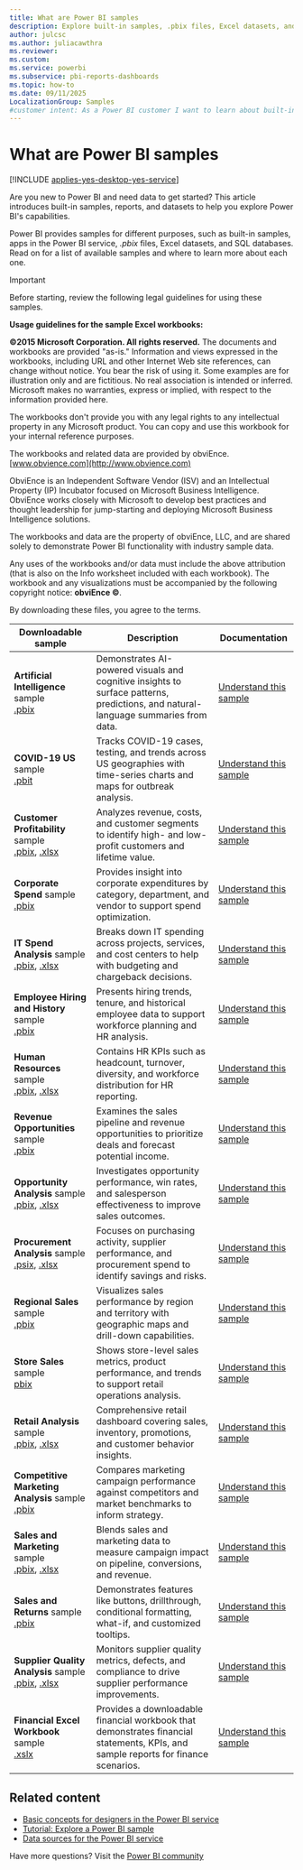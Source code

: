```yaml
---
title: What are Power BI samples
description: Explore built-in samples, .pbix files, Excel datasets, and SQL databases in Power BI to learn its functionality and get started quickly.
author: julcsc
ms.author: juliacawthra
ms.reviewer: 
ms.custom:
ms.service: powerbi
ms.subservice: pbi-reports-dashboards
ms.topic: how-to
ms.date: 09/11/2025
LocalizationGroup: Samples
#customer intent: As a Power BI customer I want to learn about built-in samples and apps in Power BI.
---
```

# What are Power BI samples

[!INCLUDE [applies-yes-desktop-yes-service](../includes/applies-yes-desktop-yes-service.md)]

Are you new to Power BI and need data to get started? This article introduces built-in samples, reports, and datasets to help you explore Power BI's capabilities.

Power BI provides samples for different purposes, such as built-in samples, apps in the Power BI service, *.pbix* files, Excel datasets, and SQL databases. Read on for a list of available samples and where to learn more about each one.

> [!IMPORTANT]
> Before starting, review the following legal guidelines for using these samples.
>
> **Usage guidelines for the sample Excel workbooks:**
>
> **&copy;2015 Microsoft Corporation. All rights reserved.** The documents and workbooks are provided "as-is." Information and views expressed in the workbooks, including URL and other Internet Web site references, can change without notice. You bear the risk of using it. Some examples are for illustration only and are fictitious. No real association is intended or inferred. Microsoft makes no warranties, express or implied, with respect to the information provided here.
>
> The workbooks don't provide you with any legal rights to any intellectual property in any Microsoft product. You can copy and use this workbook for your internal reference purposes.
>
> The workbooks and related data are provided by obviEnce. [www.obvience.com](http://www.obvience.com)
>
> ObviEnce is an Independent Software Vendor (ISV) and an Intellectual Property (IP) Incubator focused on Microsoft Business Intelligence. ObviEnce works closely with Microsoft to develop best practices and thought leadership for jump-starting and deploying Microsoft Business Intelligence solutions.
>
> The workbooks and data are the property of obviEnce, LLC, and are shared solely to demonstrate Power BI functionality with industry sample data.
>
> Any uses of the workbooks and/or data must include the above attribution (that is also on the Info worksheet included with each workbook). The workbook and any visualizations must be accompanied by the following copyright notice: **obviEnce &copy;**.
>
> By downloading these files, you agree to the terms.

| Downloadable sample | Description | Documentation |
|---|---|---|
| **Artificial Intelligence** sample<br> [.pbix](https://github.com/microsoft/powerbi-desktop-samples/blob/main/Sample%Reports/Artificial%Intelligence%Sample.pbix) | Demonstrates AI-powered visuals and cognitive insights to surface patterns, predictions, and natural-language summaries from data. | [Understand this sample](sample-artificial-intelligence.md) |
| **COVID-19 US** sample<br> [.pbit](https://github.com/microsoft/powerbi-desktop-samples/blob/main/powerbi-service-samples/COVID-19%20US%20Tracking%20Sample.pbit) | Tracks COVID-19 cases, testing, and trends across US geographies with time-series charts and maps for outbreak analysis. | [Understand this sample](sample-covid-19-us.md) |
| **Customer Profitability** sample<br> [.pbix](https://download.microsoft.com/download/6/A/9/6A93FD6E-CBA5-40BD-B42E-4DCAE8CDD059/Customer%20Profitability%20Sample%20PBIX.pbix), [.xlsx](hhttps://github.com/microsoft/powerbi-desktop-samples/blob/main/powerbi-service-samples/Customer%20Profitability%20Sample-no-PV.xlsx) | Analyzes revenue, costs, and customer segments to identify high- and low-profit customers and lifetime value. | [Understand this sample](sample-customer-profitability.md) |
| **Corporate Spend** sample<br> [.pbix](https://github.com/microsoft/powerbi-desktop-samples/blob/main/new-power-bi-service-samples/Corporate%20Spend.pbix)| Provides insight into corporate expenditures by category, department, and vendor to support spend optimization. | [Understand this sample](sample-corporate-spend.md) |
| **IT Spend Analysis** sample<br> [.pbix](https://download.microsoft.com/download/E/9/8/E98CEB6D-CEBB-41CF-BA2B-1A1D61B27D87/IT%20Spend%20Analysis%20Sample%20PBIX.pbix), [.xlsx](https://github.com/microsoft/powerbi-desktop-samples/blob/main/powerbi-service-samples/IT%20Spend%20Analysis%20Sample-no-PV.xlsx) | Breaks down IT spending across projects, services, and cost centers to help with budgeting and chargeback decisions. | [Understand this sample](sample-it-spend.md) |
| **Employee Hiring and History** sample<br> [.pbix](https://github.com/microsoft/powerbi-desktop-samples/blob/main/new-power-bi-service-samples/Employee%20Hiring%20and%20History.pbix)| Presents hiring trends, tenure, and historical employee data to support workforce planning and HR analysis. | [Understand this sample](sample-employee-hiring-history.md) |
| **Human Resources** sample<br> [.pbix](https://download.microsoft.com/download/6/9/5/69503155-05A5-483E-829A-F7B5F3DD5D27/Human%20Resources%20Sample%20PBIX.pbix), [.xlsx](https://github.com/microsoft/powerbi-desktop-samples/blob/main/powerbi-service-samples/Human%20Resources%20Sample-no-PV.xlsx)| Contains HR KPIs such as headcount, turnover, diversity, and workforce distribution for HR reporting. | [Understand this sample](sample-human-resources.md) |
| **Revenue Opportunities** sample<br> [.pbix](https://github.com/microsoft/powerbi-desktop-samples/blob/main/new-power-bi-service-samples/Revenue%20Opportunities.pbix)| Examines the sales pipeline and revenue opportunities to prioritize deals and forecast potential income. | [Understand this sample](sample-revenue-opportunities.md) |
| **Opportunity Analysis** sample<br> [.pbix](https://download.microsoft.com/download/9/1/5/915ABCFA-7125-4D85-A7BD-05645BD95BD8/Opportunity%20Analysis%20Sample%20PBIX.pbix), [.xlsx](https://github.com/microsoft/powerbi-desktop-samples/blob/main/powerbi-service-samples/Opportunity%20Tracking%20Sample%20no%20PV.xlsx)| Investigates opportunity performance, win rates, and salesperson effectiveness to improve sales outcomes. | [Understand this sample](sample-opportunity-analysis.md) |
| **Procurement Analysis** sample<br> [.psix](https://download.microsoft.com/download/D/5/3/D5390069-F723-413B-8D27-5888500516EB/Procurement%20Analysis%20Sample%20PBIX.pbix), [.xlsx](https://github.com/microsoft/powerbi-desktop-samples/blob/main/powerbi-service-samples/Procurement%20Analysis%20Sample-no-PV.xlsx) | Focuses on purchasing activity, supplier performance, and procurement spend to identify savings and risks. | [Understand this sample](sample-procurement.md) |
| **Regional Sales** sample<br> [.pbix](https://github.com/microsoft/powerbi-desktop-samples/blob/main/new-power-bi-service-samples/Regional%20Sales%20Sample.pbix) | Visualizes sales performance by region and territory with geographic maps and drill-down capabilities. | [Understand this sample](sample-regional-sales.md) |
| **Store Sales** sample<br> [pbix](https://github.com/microsoft/powerbi-desktop-samples/blob/main/new-power-bi-service-samples/Store%20Sales.pbix)| Shows store-level sales metrics, product performance, and trends to support retail operations analysis. | [Understand this sample](sample-store-sales.md) |
| **Retail Analysis** sample<br> [.pbix](https://download.microsoft.com/download/9/6/D/96DDC2FF-2568-491D-AAFA-AFDD6F763AE3/Retail%20Analysis%20Sample%20PBIX.pbix), [.xlsx](https://github.com/microsoft/powerbi-desktop-samples/blob/main/powerbi-service-samples/Retail%20Analysis%20Sample-no-PV.xlsx)| Comprehensive retail dashboard covering sales, inventory, promotions, and customer behavior insights. | [Understand this sample](sample-retail-analysis.md) |
| **Competitive Marketing Analysis** sample<br> [.pbix](https://github.com/microsoft/powerbi-desktop-samples/blob/main/new-power-bi-service-samples/Competitive%20Marketing%20Analysis.pbix)| Compares marketing campaign performance against competitors and market benchmarks to inform strategy. | [Understand this sample](sample-competitive-marketing-analysis.md) |
| **Sales and Marketing** sample<br> [.pbix](https://download.microsoft.com/download/9/7/6/9767913A-29DB-40CF-8944-9AC2BC940C53/Sales%20and%20Marketing%20Sample%20PBIX.pbix), [.xlsx](https://github.com/microsoft/powerbi-desktop-samples/blob/main/powerbi-service-samples/Sales%20and%20Marketing%20Sample-no-PV.xlsx)| Blends sales and marketing data to measure campaign impact on pipeline, conversions, and revenue. | [Understand this sample](sample-sales-and-marketing.md) |
| **Sales and Returns** sample<br> [.pbix](https://github.com/microsoft/powerbi-desktop-samples/blob/main/Sample%20Reports/Sales%20%26%20Returns%20Sample%20v201912.pbix)| Demonstrates features like buttons, drillthrough, conditional formatting, what-if, and customized tooltips. | [Understand this sample](sample-sales-returns.md) |
| **Supplier Quality Analysis** sample<br> [.pbix](https://download.microsoft.com/download/8/C/6/8C661638-C102-4C04-992E-9EA56A5D319B/Supplier-Quality-Analysis-Sample-PBIX.pbix), [.xlsx](https://github.com/microsoft/powerbi-desktop-samples/blob/main/powerbi-service-samples/Supplier%20Quality%20Analysis%20Sample-no-PV.xlsx)| Monitors supplier quality metrics, defects, and compliance to drive supplier performance improvements. | [Understand this sample](sample-supplier-quality.md) |
| **Financial Excel Workbook** sample<br> [.xslx](https://go.microsoft.com/fwlink/?LinkID=521962) | Provides a downloadable financial workbook that demonstrates financial statements, KPIs, and sample reports for finance scenarios. | [Understand this sample](sample-financial-download.md) |

## Related content

- [Basic concepts for designers in the Power BI service](../fundamentals/service-basic-concepts.md)
- [Tutorial: Explore a Power BI sample](sample-tutorial-connect-to-the-samples.md)
- [Data sources for the Power BI service](../connect-data/service-get-data.md)

Have more questions? Visit the [Power BI community](https://community.powerbi.com/)
